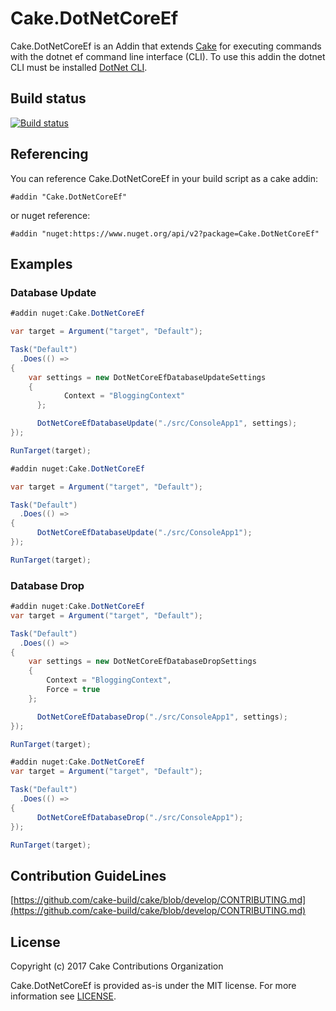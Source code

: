 # Cake.DotNetCoreEf

Cake.DotNetCoreEf is an Addin that extends [Cake](http://cakebuild.net/) for executing commands with the dotnet ef command line interface (CLI). To use this addin the dotnet CLI must be installed [DotNet CLI](https://www.microsoft.com/net/core#windowscmd).

## Build status 

[![Build status](https://ci.appveyor.com/api/projects/status/fyk64dwsp69pis7i?retina=true)](https://ci.appveyor.com/project/cakecontrib/cake-dotnetcoreef)

## Referencing

You can reference Cake.DotNetCoreEf in your build script as a cake addin:
```cake
#addin "Cake.DotNetCoreEf"
```  

or nuget reference:

```cake
#addin "nuget:https://www.nuget.org/api/v2?package=Cake.DotNetCoreEf"
```

## Examples

### Database Update
```csharp
#addin nuget:Cake.DotNetCoreEf

var target = Argument("target", "Default");

Task("Default")
  .Does(() =>
{
    var settings = new DotNetCoreEfDatabaseUpdateSettings
    {
		    Context = "BloggingContext"
	  };

	  DotNetCoreEfDatabaseUpdate("./src/ConsoleApp1", settings);
});

RunTarget(target);
```

```csharp
#addin nuget:Cake.DotNetCoreEf

var target = Argument("target", "Default");

Task("Default")
  .Does(() =>
{
	  DotNetCoreEfDatabaseUpdate("./src/ConsoleApp1");
});

RunTarget(target);
```

### Database Drop

```csharp
#addin nuget:Cake.DotNetCoreEf
var target = Argument("target", "Default");

Task("Default")
  .Does(() =>
{
    var settings = new DotNetCoreEfDatabaseDropSettings
    {
        Context = "BloggingContext",
        Force = true
    };

	  DotNetCoreEfDatabaseDrop("./src/ConsoleApp1", settings);
});

RunTarget(target);
```
```csharp
#addin nuget:Cake.DotNetCoreEf
var target = Argument("target", "Default");

Task("Default")
  .Does(() =>
{
	  DotNetCoreEfDatabaseDrop("./src/ConsoleApp1");
});

RunTarget(target);
```


## Contribution GuideLines

[https://github.com/cake-build/cake/blob/develop/CONTRIBUTING.md](https://github.com/cake-build/cake/blob/develop/CONTRIBUTING.md)

## License

Copyright (c) 2017 Cake Contributions Organization  

Cake.DotNetCoreEf is provided as-is under the MIT license. For more information see [LICENSE](https://github.com/cake-contrib/Cake.DotNetCoreEf/blob/master/LICENSE).
